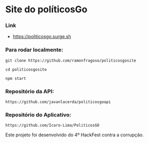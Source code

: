 # Site do políticosGo

### Link

* https://politicosgo.surge.sh

### Para rodar localmente:

```git clone https://github.com/ramonfragoso/politicosgosite```

```cd politicosgosite```

```npm start```

### Repositório da API:

```https://github.com/javanlacerda/politicosgoapi```

### Repositório do Aplicativo:

```https://github.com/Icaro-Lima/PoliticosGO```


Este projeto foi desenvolvido do 4º HackFest contra a corrupção.